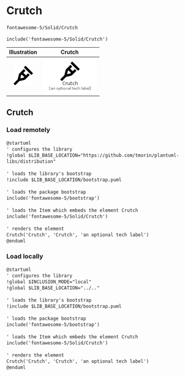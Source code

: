 # Crutch


```text
fontawesome-5/Solid/Crutch
```

```text
include('fontawesome-5/Solid/Crutch')
```



| Illustration | Crutch |
| :---: | :---: |
| ![illustration for Illustration](../../fontawesome-5/Solid/Crutch.png) | ![illustration for Crutch](../../fontawesome-5/Solid/Crutch.Local.png) |




## Crutch

### Load remotely
```plantuml
@startuml
' configures the library
!global $LIB_BASE_LOCATION="https://github.com/tmorin/plantuml-libs/distribution"

' loads the library's bootstrap
!include $LIB_BASE_LOCATION/bootstrap.puml

' loads the package bootstrap
include('fontawesome-5/bootstrap')

' loads the Item which embeds the element Crutch
include('fontawesome-5/Solid/Crutch')

' renders the element
Crutch('Crutch', 'Crutch', 'an optional tech label')
@enduml
```

### Load locally
```plantuml
@startuml
' configures the library
!global $INCLUSION_MODE="local"
!global $LIB_BASE_LOCATION="../.."

' loads the library's bootstrap
!include $LIB_BASE_LOCATION/bootstrap.puml

' loads the package bootstrap
include('fontawesome-5/bootstrap')

' loads the Item which embeds the element Crutch
include('fontawesome-5/Solid/Crutch')

' renders the element
Crutch('Crutch', 'Crutch', 'an optional tech label')
@enduml
```


